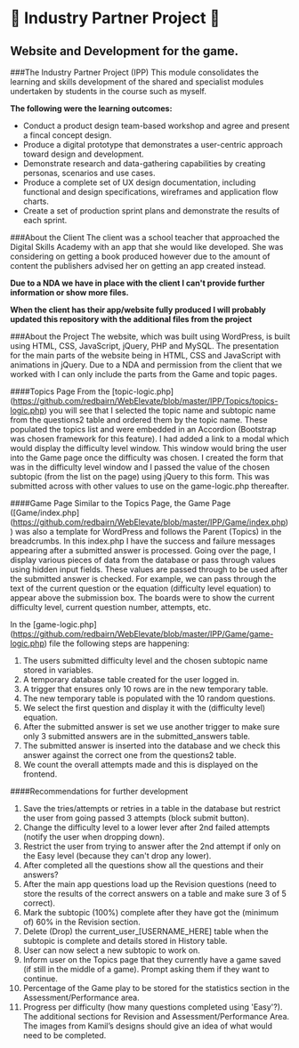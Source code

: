 # :school: Industry Partner Project :school:
## Website and Development for the game.

###The Industry Partner Project (IPP)
This module consolidates the learning and skills development of the shared and specialist modules undertaken by students in the course such as myself.

**The following were the learning outcomes:**

- Conduct a product design team-based workshop and agree and present a fincal concept design.
- Produce a digital prototype that demonstrates a user-centric approach toward design and development.
- Demonstrate research and data-gathering capabilities by creating personas, scenarios and use cases.
- Produce a complete set of UX design documentation, including functional and design specifications, wireframes and application flow charts.
- Create a set of production sprint plans and demonstrate the results of each sprint.

###About the Client
The client was a school teacher that approached the Digital Skills Academy with an app that she would like developed. She was considering on getting a book produced however due to the amount of content the publishers advised her on getting an app created instead.

**Due to a NDA we have in place with the client I can't provide further information or show more files.**

**When the client has their app/website fully produced I will probably updated this repository with the additional files from the project**

###About the Project
The website, which was built using WordPress, is built using HTML, CSS, JavaScript, jQuery, PHP and MySQL.  The presentation for the main parts of the website being in HTML, CSS and JavaScript with animations in jQuery. Due to a NDA and permission from the client that we worked with I can only include the parts from the Game and topic pages.

####Topics Page
From the [topic-logic.php] (https://github.com/redbairn/WebElevate/blob/master/IPP/Topics/topics-logic.php) you will see that I selected the topic name and subtopic name from the questions2 table and ordered them by the topic name. These populated the topics list and were embedded in an Accordion (Bootstrap was chosen framework for this feature). I had added a link to a modal which would display the difficulty level window.  This window would bring the user into the Game page once the difficulty was chosen.  I created the form that was in the difficulty level window and I passed the value of the chosen subtopic (from the list on the page) using jQuery to this form.  This was submitted across with other values to use on the game-logic.php thereafter.

####Game Page
Similar to the Topics Page, the Game Page ([Game/index.php] (https://github.com/redbairn/WebElevate/blob/master/IPP/Game/index.php)) was also a template for WordPress and follows the Parent (Topics) in the breadcrumbs. In this index.php I have the success and failure messages appearing after a submitted answer is processed. Going over the page, I display various pieces of data from the database or pass through values using hidden input fields.  These values are passed through to be used after the submitted answer is checked. For example, we can pass through the text of the current question or the equation (difficulty level equation) to appear above the submission box.
The boards were to show the current difficulty level, current question number, attempts, etc.


In the [game-logic.php] (https://github.com/redbairn/WebElevate/blob/master/IPP/Game/game-logic.php) file the following steps are happening:

1. The users submitted difficulty level and the chosen subtopic name stored in variables.
2. A temporary database table created for the user logged in.
3. A trigger that ensures only 10 rows are in the new temporary table.
4. The new temporary table is populated with the 10 random questions.
5. We select the first question and display it with the (difficulty level) equation.
6. After the submitted answer is set we use another trigger to make sure only 3 submitted answers are in the submitted_answers table.
7. The submitted answer is inserted into the database and we check this answer against the correct one from the questions2 table.
8. We count the overall attempts made and this is displayed on the frontend.


####Recommendations for further development

1. Save the tries/attempts or retries in a table in the database but restrict the user from going passed 3 attempts (block submit button).
2. Change the difficulty level to a lower lever after 2nd failed attempts (notify the user when dropping down).
3. Restrict the user from trying to answer after the 2nd attempt if only on the Easy level (because they can't drop any lower).
4. After completed all the questions show all the questions and their answers?
5. After the main app questions load up the Revision questions (need to store the results of the correct answers on a table and make sure 3 of 5 correct).
6. Mark the subtopic (100%) complete after they have got the (minimum of) 60% in the Revision section.
7. Delete (Drop) the current\_user\_[USERNAME_HERE] table when the subtopic is complete and details stored in History table.
8. User can now select a new subtopic to work on.
9. Inform user on the Topics page that they currently have a game saved (if still in the middle of a game). Prompt asking them if they want to continue.
10. Percentage of the Game play to be stored for the statistics section in the Assessment/Performance area.
11. Progress per difficulty (how many questions completed using 'Easy'?).
The additional sections for Revision and Assessment/Performance Area.  The images from Kamil’s designs should give an idea of what would need to be completed.

